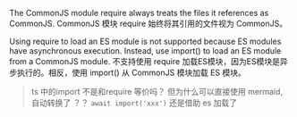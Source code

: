 The CommonJS module require always treats the files it references as CommonJS.
CommonJS 模块 require 始终将其引用的文件视为 CommonJS。

Using require to load an ES module is not supported because ES modules have asynchronous execution. Instead, use import() to load an ES module from a CommonJS module.
不支持使用 require 加载ES模块，因为ES模块是异步执行的。相反，使用 import() 从 CommonJS 模块加载 ES 模块。

> ts 中的import 不是和require 等价吗？ 但为什么可以直接使用 mermaid, 自动转换了 ？？ `await import('xxx')` 还是借助 es 加载了 